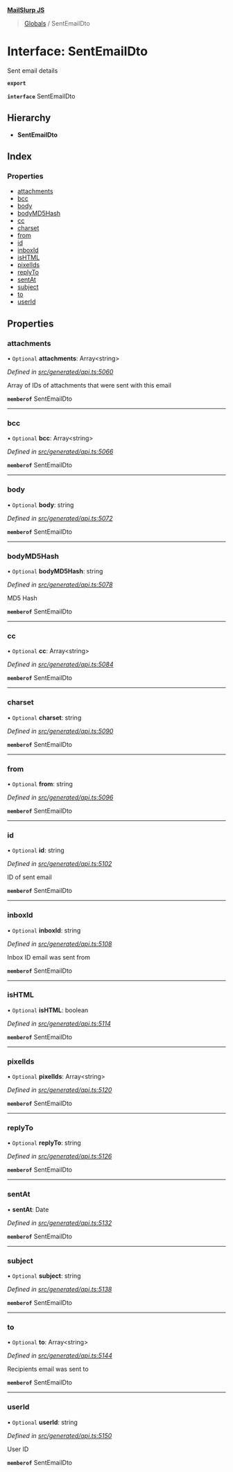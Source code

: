 **[MailSlurp JS](../README.md)**

> [Globals](../README.md) / SentEmailDto

# Interface: SentEmailDto

Sent email details

**`export`** 

**`interface`** SentEmailDto

## Hierarchy

* **SentEmailDto**

## Index

### Properties

* [attachments](sentemaildto.md#attachments)
* [bcc](sentemaildto.md#bcc)
* [body](sentemaildto.md#body)
* [bodyMD5Hash](sentemaildto.md#bodymd5hash)
* [cc](sentemaildto.md#cc)
* [charset](sentemaildto.md#charset)
* [from](sentemaildto.md#from)
* [id](sentemaildto.md#id)
* [inboxId](sentemaildto.md#inboxid)
* [isHTML](sentemaildto.md#ishtml)
* [pixelIds](sentemaildto.md#pixelids)
* [replyTo](sentemaildto.md#replyto)
* [sentAt](sentemaildto.md#sentat)
* [subject](sentemaildto.md#subject)
* [to](sentemaildto.md#to)
* [userId](sentemaildto.md#userid)

## Properties

### attachments

• `Optional` **attachments**: Array\<string>

*Defined in [src/generated/api.ts:5060](https://github.com/mailslurp/mailslurp-client/blob/2c659a7/src/generated/api.ts#L5060)*

Array of IDs of attachments that were sent with this email

**`memberof`** SentEmailDto

___

### bcc

• `Optional` **bcc**: Array\<string>

*Defined in [src/generated/api.ts:5066](https://github.com/mailslurp/mailslurp-client/blob/2c659a7/src/generated/api.ts#L5066)*

**`memberof`** SentEmailDto

___

### body

• `Optional` **body**: string

*Defined in [src/generated/api.ts:5072](https://github.com/mailslurp/mailslurp-client/blob/2c659a7/src/generated/api.ts#L5072)*

**`memberof`** SentEmailDto

___

### bodyMD5Hash

• `Optional` **bodyMD5Hash**: string

*Defined in [src/generated/api.ts:5078](https://github.com/mailslurp/mailslurp-client/blob/2c659a7/src/generated/api.ts#L5078)*

MD5 Hash

**`memberof`** SentEmailDto

___

### cc

• `Optional` **cc**: Array\<string>

*Defined in [src/generated/api.ts:5084](https://github.com/mailslurp/mailslurp-client/blob/2c659a7/src/generated/api.ts#L5084)*

**`memberof`** SentEmailDto

___

### charset

• `Optional` **charset**: string

*Defined in [src/generated/api.ts:5090](https://github.com/mailslurp/mailslurp-client/blob/2c659a7/src/generated/api.ts#L5090)*

**`memberof`** SentEmailDto

___

### from

• `Optional` **from**: string

*Defined in [src/generated/api.ts:5096](https://github.com/mailslurp/mailslurp-client/blob/2c659a7/src/generated/api.ts#L5096)*

**`memberof`** SentEmailDto

___

### id

• `Optional` **id**: string

*Defined in [src/generated/api.ts:5102](https://github.com/mailslurp/mailslurp-client/blob/2c659a7/src/generated/api.ts#L5102)*

ID of sent email

**`memberof`** SentEmailDto

___

### inboxId

• `Optional` **inboxId**: string

*Defined in [src/generated/api.ts:5108](https://github.com/mailslurp/mailslurp-client/blob/2c659a7/src/generated/api.ts#L5108)*

Inbox ID email was sent from

**`memberof`** SentEmailDto

___

### isHTML

• `Optional` **isHTML**: boolean

*Defined in [src/generated/api.ts:5114](https://github.com/mailslurp/mailslurp-client/blob/2c659a7/src/generated/api.ts#L5114)*

**`memberof`** SentEmailDto

___

### pixelIds

• `Optional` **pixelIds**: Array\<string>

*Defined in [src/generated/api.ts:5120](https://github.com/mailslurp/mailslurp-client/blob/2c659a7/src/generated/api.ts#L5120)*

**`memberof`** SentEmailDto

___

### replyTo

• `Optional` **replyTo**: string

*Defined in [src/generated/api.ts:5126](https://github.com/mailslurp/mailslurp-client/blob/2c659a7/src/generated/api.ts#L5126)*

**`memberof`** SentEmailDto

___

### sentAt

•  **sentAt**: Date

*Defined in [src/generated/api.ts:5132](https://github.com/mailslurp/mailslurp-client/blob/2c659a7/src/generated/api.ts#L5132)*

**`memberof`** SentEmailDto

___

### subject

• `Optional` **subject**: string

*Defined in [src/generated/api.ts:5138](https://github.com/mailslurp/mailslurp-client/blob/2c659a7/src/generated/api.ts#L5138)*

**`memberof`** SentEmailDto

___

### to

• `Optional` **to**: Array\<string>

*Defined in [src/generated/api.ts:5144](https://github.com/mailslurp/mailslurp-client/blob/2c659a7/src/generated/api.ts#L5144)*

Recipients email was sent to

**`memberof`** SentEmailDto

___

### userId

• `Optional` **userId**: string

*Defined in [src/generated/api.ts:5150](https://github.com/mailslurp/mailslurp-client/blob/2c659a7/src/generated/api.ts#L5150)*

User ID

**`memberof`** SentEmailDto
